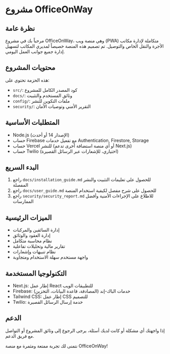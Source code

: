 # مشروع OfficeOnWay

## نظرة عامة

مرحباً بك في مشروع OfficeOnWay، وهي منصة ويب (PWA) متكاملة لإدارة مكاتب الأجرة والنقل الخاص والتوصيل. تم تصميم هذه المنصة خصيصاً لمديري المكاتب لتسهيل إدارة جميع جوانب العمل اليومي.

## محتويات المشروع

هذه الحزمة تحتوي على:

- `src/`: كود المصدر الكامل للمشروع
- `docs/`: وثائق المستخدم والتثبيت
- `config/`: ملفات التكوين للنشر
- `security/`: التقرير الأمني وتوصيات الأمان

## المتطلبات الأساسية

- Node.js (الإصدار 14 أو أحدث)
- حساب Firebase مع تفعيل خدمات Authentication, Firestore, Storage
- حساب Vercel للنشر (أو أي منصة استضافة أخرى تدعم Next.js)
- حساب Twilio (اختياري، للإشعارات عبر الرسائل القصيرة)

## البدء السريع

1. راجع `docs/installation_guide.md` للحصول على تعليمات التثبيت والنشر المفصلة
2. راجع `docs/user_guide.md` للحصول على شرح مفصل لكيفية استخدام المنصة
3. راجع `security/security_report.md` للاطلاع على الإجراءات الأمنية وأفضل الممارسات

## الميزات الرئيسية

- إدارة السائقين والمركبات
- إدارة العقود والوثائق
- نظام محاسبة متكامل
- تقارير مالية وتحليلات تفاعلية
- نظام تنبيهات وإشعارات
- واجهة مستخدم سهلة الاستخدام ومتجاوبة

## التكنولوجيا المستخدمة

- Next.js: إطار عمل React للتطبيقات الويب
- Firebase: خدمات الباك-إند (المصادقة، قاعدة البيانات، التخزين)
- Tailwind CSS: إطار عمل CSS للتصميم
- Twilio: خدمة إرسال الرسائل القصيرة

## الدعم

إذا واجهتك أي مشكلة أو كانت لديك أسئلة، يرجى الرجوع إلى وثائق المشروع أو التواصل مع فريق الدعم.

نتمنى لك تجربة ممتعة ومثمرة مع منصة OfficeOnWay!
